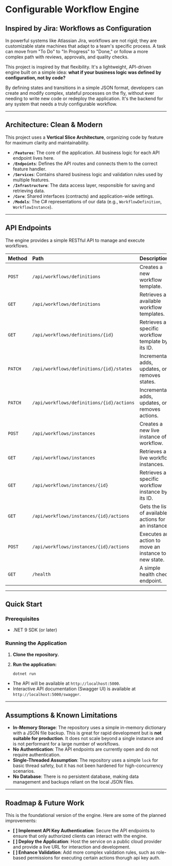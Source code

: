 # Configurable Workflow Engine

## Inspired by Jira: Workflows as Configuration

In powerful systems like Atlassian Jira, workflows are not rigid; they are customizable state machines that adapt to a team's specific process. A task can move from "To Do" to "In Progress" to "Done," or follow a more complex path with reviews, approvals, and quality checks.

This project is inspired by that flexibility. It's a lightweight, API-driven engine built on a simple idea: **what if your business logic was defined by configuration, not by code?**

By defining states and transitions in a simple JSON format, developers can create and modify complex, stateful processes on the fly, without ever needing to write new code or redeploy the application. It's the backend for any system that needs a truly configurable workflow.

---

## Architecture: Clean & Modern

This project uses a **Vertical Slice Architecture**, organizing code by feature for maximum clarity and maintainability.

-   **`/Features`**: The core of the application. All business logic for each API endpoint lives here.
-   **`/Endpoints`**: Defines the API routes and connects them to the correct feature handler.
-   **`/Services`**: Contains shared business logic and validation rules used by multiple features.
-   **`/Infrastructure`**: The data access layer, responsible for saving and retrieving data.
-   **`/Core`**: Shared interfaces (contracts) and application-wide settings.
-   **`/Models`**: The C# representations of our data (e.g., `WorkflowDefinition`, `WorkflowInstance`).

---

## API Endpoints

The engine provides a simple RESTful API to manage and execute workflows.

| Method | Path                                                 | Description                                      |
| :----- | :--------------------------------------------------- | :----------------------------------------------- |
| `POST` | `/api/workflows/definitions`                         | Creates a new workflow template.                 |
| `GET`  | `/api/workflows/definitions`                         | Retrieves all available workflow templates.      |
| `GET`  | `/api/workflows/definitions/{id}`                    | Retrieves a specific workflow template by its ID.|
| `PATCH`| `/api/workflows/definitions/{id}/states`             | Incrementally adds, updates, or removes states.  |
| `PATCH`| `/api/workflows/definitions/{id}/actions`            | Incrementally adds, updates, or removes actions. |
| `POST` | `/api/workflows/instances`                           | Creates a new live instance of a workflow.       |
| `GET`  | `/api/workflows/instances`                           | Retrieves all live workflow instances.           |
| `GET`  | `/api/workflows/instances/{id}`                      | Retrieves a specific workflow instance by its ID.|
| `GET`  | `/api/workflows/instances/{id}/actions`              | Gets the list of available actions for an instance.|
| `POST` | `/api/workflows/instances/{id}/actions`              | Executes an action to move an instance to a new state.|
| `GET`  | `/health`                                            | A simple health check endpoint.                  |

---

## Quick Start

### Prerequisites
- .NET 9 SDK (or later)

### Running the Application
1.  **Clone the repository.**

2.  **Run the application:**
    ```bash
    dotnet run
    ```
- The API will be available at `http://localhost:5000`.
- Interactive API documentation (Swagger UI) is available at `http://localhost:5000/swagger`.

---

## Assumptions & Known Limitations

-   **In-Memory Storage**: The repository uses a simple in-memory dictionary with a JSON file backup. This is great for rapid development but is **not suitable for production**. It does not scale beyond a single instance and is not performant for a large number of workflows.
-   **No Authentication**: The API endpoints are currently open and do not require authentication.
-   **Single-Threaded Assumption**: The repository uses a simple `lock` for basic thread safety, but it has not been hardened for high-concurrency scenarios.
-   **No Database**: There is no persistent database, making data management and backups reliant on the local JSON files.

---

## Roadmap & Future Work

This is the foundational version of the engine. Here are some of the planned improvements:

-   **[ ] Implement API Key Authentication**: Secure the API endpoints to ensure that only authorized clients can interact with the engine.
-   **[ ] Deploy the Application**: Host the service on a public cloud provider and provide a live URL for interaction and development.
-   **[ ] Enhance Validation**: Add more complex validation rules, such as role-based permissions for executing certain actions thorugh api key auth.

